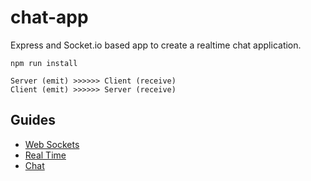 # chat-app

Express and Socket.io based app to create a realtime chat application.

`npm run install`

```
Server (emit) >>>>>> Client (receive)
Client (emit) >>>>>> Server (receive)
```

## Guides
- [Web Sockets](./guides/WebSockets.md)
- [Real Time](./guides/Realtime.md)
- [Chat](./guides/Chat.md)